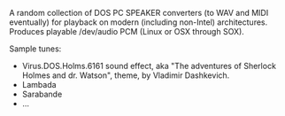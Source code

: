 A random collection of DOS PC SPEAKER converters (to WAV and MIDI eventually) for
playback on modern (including non-Intel) architectures.
Produces playable /dev/audio PCM (Linux or OSX through SOX).

Sample tunes:
- Virus.DOS.Holms.6161 sound effect, aka "The adventures of Sherlock Holmes and
dr. Watson", theme, by Vladimir Dashkevich.
- Lambada
- Sarabande
- ...


